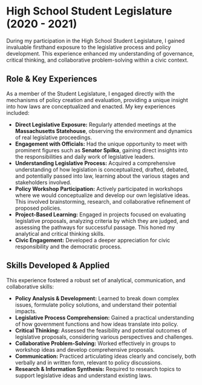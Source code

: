 # High School Student Legislature (2020 - 2021)

During my participation in the High School Student Legislature, I gained invaluable firsthand exposure to the legislative process and policy development. This experience enhanced my understanding of governance, critical thinking, and collaborative problem-solving within a civic context.

## Role & Key Experiences

As a member of the Student Legislature, I engaged directly with the mechanisms of policy creation and evaluation, providing a unique insight into how laws are conceptualized and enacted. My key experiences included:
* **Direct Legislative Exposure:** Regularly attended meetings at the **Massachusetts Statehouse**, observing the environment and dynamics of real legislative proceedings.
* **Engagement with Officials:** Had the unique opportunity to meet with prominent figures such as **Senator Spilka**, gaining direct insights into the responsibilities and daily work of legislative leaders.
* **Understanding Legislative Process:** Acquired a comprehensive understanding of how legislation is conceptualized, drafted, debated, and potentially passed into law, learning about the various stages and stakeholders involved.
* **Policy Workshop Participation:** Actively participated in workshops where we would conceptualize and develop our own legislative ideas. This involved brainstorming, research, and collaborative refinement of proposed policies.
* **Project-Based Learning:** Engaged in projects focused on evaluating legislative proposals, analyzing criteria by which they are judged, and assessing the pathways for successful passage. This honed my analytical and critical thinking skills.
* **Civic Engagement:** Developed a deeper appreciation for civic responsibility and the democratic process.

## Skills Developed & Applied
This experience fostered a robust set of analytical, communication, and collaborative skills:
* **Policy Analysis & Development:** Learned to break down complex issues, formulate policy solutions, and understand their potential impacts.
* **Legislative Process Comprehension:** Gained a practical understanding of how government functions and how ideas translate into policy.
* **Critical Thinking:** Assessed the feasibility and potential outcomes of legislative proposals, considering various perspectives and challenges.
* **Collaborative Problem-Solving:** Worked effectively in groups to workshop ideas and develop comprehensive proposals.
* **Communication:** Practiced articulating ideas clearly and concisely, both verbally and in written form, relevant to policy discussions.
* **Research & Information Synthesis:** Required to research topics to support legislative ideas and understand existing laws.